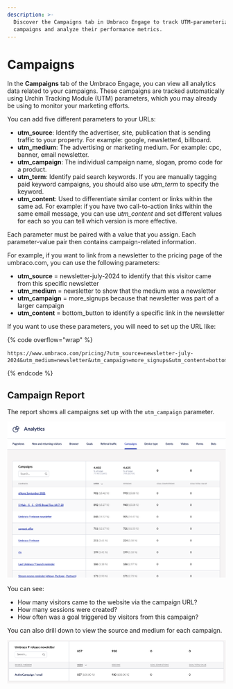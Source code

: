 ```yaml
---
description: >-
  Discover the Campaigns tab in Umbraco Engage to track UTM-parameterized
  campaigns and analyze their performance metrics.
---
```


# Campaigns

In the **Campaigns** tab of the Umbraco Engage, you can view all analytics data related to your campaigns. These campaigns are tracked automatically using Urchin Tracking Module (UTM) parameters, which you may already be using to monitor your marketing efforts.

You can add five different parameters to your URLs:

* **utm\_source**: Identify the advertiser, site, publication that is sending traffic to your property. For example: google, newsletter4, billboard.
* **utm\_medium**: The advertising or marketing medium. For example: cpc, banner, email newsletter.
* **utm\_campaign**: The individual campaign name, slogan, promo code for a product.
* **utm\_term**: Identify paid search keywords. If you are manually tagging paid keyword campaigns, you should also use _utm\_term_ to specify the keyword.
* **utm\_content**: Used to differentiate similar content or links within the same ad. For example: if you have two call-to-action links within the same email message, you can use _utm\_content_ and set different values for each so you can tell which version is more effective.

Each parameter must be paired with a value that you assign. Each parameter-value pair then contains campaign-related information.

For example, if you want to link from a newsletter to the pricing page of the umbraco.com, you can use the following parameters:

* **utm\_source** = newsletter-july-2024 to identify that this visitor came from this specific newsletter
* **utm\_medium** = newsletter to show that the medium was a newsletter
* **utm\_campaign** = more\_signups because that newsletter was part of a larger campaign
* **utm\_content** = bottom\_button to identify a specific link in the newsletter

If you want to use these parameters, you will need to set up the URL like:

{% code overflow="wrap" %}
```
https://www.umbraco.com/pricing/?utm_source=newsletter-july-2024&utm_medium=newsletter&utm_campaign=more_signups&utm_content=bottom_button
```
{% endcode %}

## Campaign Report

The report shows all campaigns set up with the `utm_campaign` parameter.

![Report displaying Campaigns setup](../../.gitbook/assets/Campaigns.png)

You can see:

* How many visitors came to the website via the campaign URL?
* How many sessions were created?
* How often was a goal triggered by visitors from this campaign?

You can also drill down to view the source and medium for each campaign.

![Campaign Details](../../.gitbook/assets/campaign-details.png)
